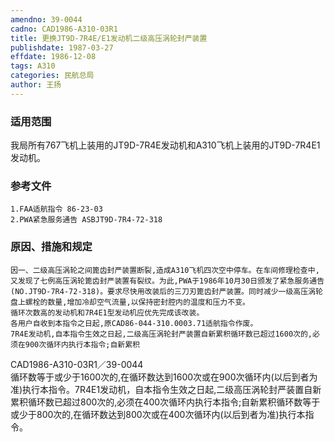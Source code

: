 ```yaml
---
amendno: 39-0044
cadno: CAD1986-A310-03R1
title: 更换JT9D-7R4E/E1发动机二级高压涡轮封严装置
publishdate: 1987-03-27
effdate: 1986-12-08
tags: A310
categories: 民航总局
author: 王扬
---
```


### 适用范围 
我局所有767飞机上装用的JT9D-7R4E发动机和A310飞机上装用的JT9D-7R4E1发动机。

<!--more-->
### 参考文件
    1.FAA适航指令 86-23-03 
    2.PWA紧急服务通告 ASBJT9D-7R4-72-318 

### 原因、措施和规定 
    因一、二级高压涡轮之间篦齿封严装置断裂,造成A310飞机四次空中停车。在车间修理检查中,又发现了七例高压涡轮篦齿封严装置有裂纹。为此,PWA于1986年10月30日颁发了紧急服务通告(NO.JT9D-7R4-72-318)。要求尽快用改装后的三刀刃篦齿封严装置。同时减少一级高压涡轮盘上螺栓的数量,增加冷却空气流量,以保持密封腔内的温度和压力不变。 
    循环次数高的发动机和7R4E1型发动机应优先完成该改装。 
    各用户自收到本指令之日起,原CAD86-044-310.0003.71适航指令作废。 
    7R4E发动机,自本指令生效之日起,二级高压涡轮封严装置自新累积循环数已超过1600次的,必须在900次循环内执行本指令;自新累积
  CAD1986-A310-03R1／39-0044   
循环数等于或少于1600次的,在循环数达到1600次或在900次循环内(以后到者为准)执行本指令。7R4E1发动机，自本指令生效之日起,二级高压涡轮封严装置自新累积循环数已超过800次的,必须在400次循环内执行本指令;自新累积循环数等于或少于800次的,在循环数达到800次或在400次循环内(以后到者为准)执行本指令。
